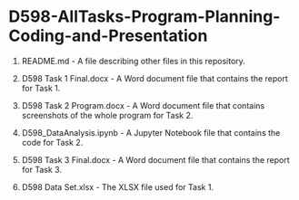 # D598-AllTasks-Program-Planning-Coding-and-Presentation

1. README.md - A file describing other files in this repository.

2. D598 Task 1 Final.docx - A Word document file that contains the report for Task 1.

3. D598 Task 2 Program.docx - A Word document file that contains screenshots of the whole program for Task 2.

4. D598_DataAnalysis.ipynb - A Jupyter Notebook file that contains the code for Task 2.

5. D598 Task 3 Final.docx -  A Word document file that contains the report for Task 3.

6. D598 Data Set.xlsx - The XLSX file used for Task 1.
